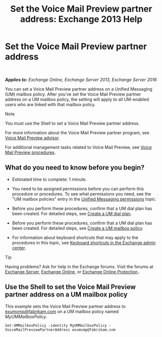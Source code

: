 ﻿---
title: 'Set the Voice Mail Preview partner address: Exchange 2013 Help'
TOCTitle: Set the Voice Mail Preview partner address
ms:assetid: 57fbed1e-1b14-4939-95e6-ef7c072f32a9
ms:mtpsurl: https://technet.microsoft.com/en-us/library/Ff630917(v=EXCHG.150)
ms:contentKeyID: 50873796
ms.date: 12/10/2017
mtps_version: v=EXCHG.150
---

# Set the Voice Mail Preview partner address

 

_**Applies to:** Exchange Online, Exchange Server 2013, Exchange Server 2016_


You can set a Voice Mail Preview partner address on a Unified Messaging (UM) mailbox policy. After you've set the Voice Mail Preview partner address on a UM mailbox policy, the setting will apply to all UM-enabled users who are linked with that mailbox policy.


> [!NOTE]
> You must use the Shell to set a Voice Mail Preview partner address.



For more information about the Voice Mail Preview partner program, see [Voice Mail Preview advisor](voice-mail-preview-advisor-exchange-2013-help.md).

For additional management tasks related to Voice Mail Preview, see [Voice Mail Preview procedures](voice-mail-preview-procedures-exchange-2013-help.md).

## What do you need to know before you begin?

  - Estimated time to complete: 1 minute.

  - You need to be assigned permissions before you can perform this procedure or procedures. To see what permissions you need, see the "UM mailbox policies" entry in the [Unified Messaging permissions](unified-messaging-permissions-exchange-2013-help.md) topic.

  - Before you perform these procedures, confirm that a UM dial plan has been created. For detailed steps, see [Create a UM dial plan](create-a-um-dial-plan-exchange-2013-help.md).

  - Before you perform these procedures, confirm that a UM dial plan has been created. For detailed steps, see [Create a UM mailbox policy](create-a-um-mailbox-policy-exchange-2013-help.md).

  - For information about keyboard shortcuts that may apply to the procedures in this topic, see [Keyboard shortcuts in the Exchange admin center](keyboard-shortcuts-in-the-exchange-admin-center-exchange-online-protection-help.md).


> [!TIP]
> Having problems? Ask for help in the Exchange forums. Visit the forums at <A href="https://go.microsoft.com/fwlink/p/?linkid=60612">Exchange Server</A>, <A href="https://go.microsoft.com/fwlink/p/?linkid=267542">Exchange Online</A>, or <A href="https://go.microsoft.com/fwlink/p/?linkid=285351">Exchange Online Protection</A>..



## Use the Shell to set the Voice Mail Preview partner address on a UM mailbox policy

This example sets the Voice Mail Preview partner address to exumvmp@fabrikam.com on a UM mailbox policy named *MyUMMailboxPolicy*.

    Set-UMMailboxPolicy -identity MyUMMailboxPolicy -VoiceMailPreviewPartnerAddress exumvmp@fabrikam.com

